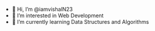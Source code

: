 - 👋 Hi, I’m @iamvishalN23
- 👀 I’m interested in Web Development
- 🌱 I’m currently learning Data Structures and Algorithms


<!---
iamvishalN23/iamvishalN23 is a ✨ special ✨ repository because its `README.md` (this file) appears on your GitHub profile.
You can click the Preview link to take a look at your changes.
--->
